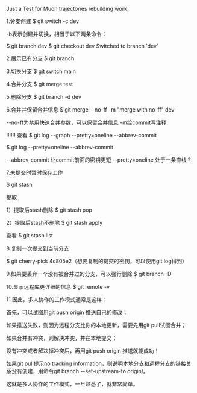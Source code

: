 Just a Test for Muon trajectories rebuilding work.

1.分支创建
$ git switch -c dev

-b表示创建并切换，相当于以下两条命令：

$ git branch dev
$ git checkout dev
Switched to branch 'dev'

2.展示已有分支
$ git branch

3.切换分支
$ git switch main

4.合并分支
$ git merge test

5.删除分支
$ git branch -d dev

6.合并并保留合并信息
$ git merge --no-ff -m "merge with no-ff" dev

--no-ff为禁用快速合并参数，可以保留合并信息
-m给commit写注释

!!!!!!
查看
$ git log --graph --pretty=oneline --abbrev-commit

$ git log --pretty=oneline --abbrev-commit

--abbrev-commit 让commit前面的密钥更短
--pretty=oneline 处于一条直线？

7.未提交时暂时保存工作

$ git stash

提取

1）提取后stash删除
$ git stash pop

2）提取后stash不删除
$ git stash apply

查看
$ git stash list

8.复制一次提交到当前分支

$ git cherry-pick 4c805e2（想要复制的提交的密钥，可以使用git log得到）

9.如果要丢弃一个没有被合并过的分支，可以强行删除
$ git branch -D <name>

10.显示远程库更详细的信息
$ git remote -v

11.因此，多人协作的工作模式通常是这样：

首先，可以试图用git push origin <branch-name>推送自己的修改；

如果推送失败，则因为远程分支比你的本地更新，需要先用git pull试图合并；

如果合并有冲突，则解决冲突，并在本地提交；

没有冲突或者解决掉冲突后，再用git push origin <branch-name>推送就能成功！

如果git pull提示no tracking information，则说明本地分支和远程分支的链接关系没有创建，用命令git branch --set-upstream-to <branch-name> origin/<branch-name>。

这就是多人协作的工作模式，一旦熟悉了，就非常简单。
